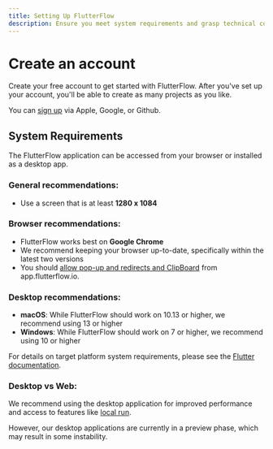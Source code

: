 ```yaml
---
title: Setting Up FlutterFlow
description: Ensure you meet system requirements and grasp technical concepts for smooth building in FlutterFlow.
---
```



# Create an account

Create your free account to get started with FlutterFlow. After you've set up your account, you'll be able to create as many projects as you like.

You can [sign up](https://app.flutterflow.io/create-account) via Apple, Google, or Github.

## System Requirements

The FlutterFlow application can be accessed from your browser or installed as a desktop app.

### General recommendations:
- Use a screen that is at least **1280 x 1084** 

### Browser recommendations:
- FlutterFlow works best on **Google Chrome** 
- We recommend keeping your browser up-to-date, specifically within the latest two versions
- You should [allow pop-up and redirects and ClipBoard](/troubleshooting/miscellaneous#i-cant-copy-paste-widgets.) from app.flutterflow.io.

### Desktop recommendations:
- **macOS**: While FlutterFlow should work on 10.13 or higher, we recommend using 13 or higher
- **Windows**: While FlutterFlow should work on 7 or higher, we recommend using 10 or higher

For details on target platform system requirements, please see the [Flutter documentation](https://docs.flutter.dev/reference/supported-platforms).

### Desktop vs Web:
We recommend using the desktop application for improved performance and access to features like [local run](TOD0). 

However, our desktop applications are currently in a preview phase, which may result in some instability. 



